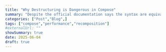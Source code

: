 ```yaml
---
title: "Why Destructuring is Dangerous in Compose"
summary: "Despite the official documentation says the syntax are equivalent, but it is not, here's why."
categories: ["Post","Blog",]
tags: ["compose","performance","recomposition"]
#externalUrl: ""
showSummary: true
date: 2025-06-04
draft: true
---
```

